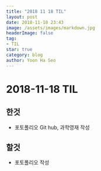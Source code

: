 ```yaml
---
title: "2018 11 18 TIL"
layout: post
date: 2018-11-18 23:43
image: /assets/images/markdown.jpg
headerImage: false
tag:
- TIL
star: true
category: blog
author: Yoon Ha Seo
---
```


# 2018-11-18 TIL

## 한것

- 포토폴리오 Git hub, 과학영재 작성


## 할것

- 포토폴리오 작성 
